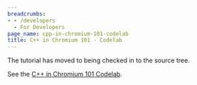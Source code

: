 ```yaml
---
breadcrumbs:
- - /developers
  - For Developers
page_name: cpp-in-chromium-101-codelab
title: C++ in Chromium 101 - Codelab
---
```


The tutorial has moved to being checked in to the source tree.

See the [C++ in Chromium 101
Codelab](https://chromium.googlesource.com/chromium/src/+/HEAD/codelabs/cpp101/codelab.md).